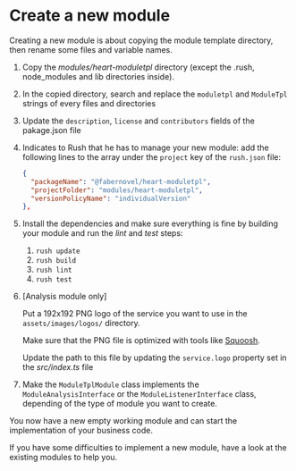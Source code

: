 # Create a new module

Creating a new module is about copying the module template directory, then rename some files and variable names.

1. Copy the _modules/heart-moduletpl_ directory (except the .rush, node_modules and lib directories inside).

2. In the copied directory, search and replace the `moduletpl` and `ModuleTpl` strings of every files and directories

3. Update the `description`, `license` and `contributors` fields of the pakage.json file 

4. Indicates to Rush that he has to manage your new module: add the following lines to the array under the `project` key of the `rush.json` file:
    ```json
    {
      "packageName": "@fabernovel/heart-moduletpl",
      "projectFolder": "modules/heart-moduletpl",
      "versionPolicyName": "individualVersion"
    },
    ```

5. Install the dependencies and make sure everything is fine by building your module and run the _lint_ and _test_ steps:
    1. `rush update`
    2. `rush build`
    3. `rush lint`
    4. `rush test`

6. [Analysis module only] 

    Put a 192x192 PNG logo of the service you want to use in the `assets/images/logos/` directory.

    Make sure that the PNG file is optimized with tools like [Squoosh](https://squoosh.app/).

    Update the path to this file by updating the `service.logo` property set in the _src/index.ts_ file

7. Make the `ModuleTplModule` class implements the `ModuleAnalysisInterface` or the `ModuleListenerInterface` class, depending of the type of module you want to create.

You now have a new empty working module and can start the implementation of your business code.

If you have some difficulties to implement a new module, have a look at the existing modules to help you. 
